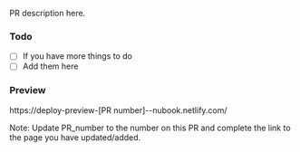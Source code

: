 PR description here.

### Todo

- [ ] If you have more things to do
- [ ] Add them here

### Preview

https://deploy-preview-[PR number]--nubook.netlify.com/

Note: Update PR_number to the number on this PR and complete the link to the page you have updated/added. 
